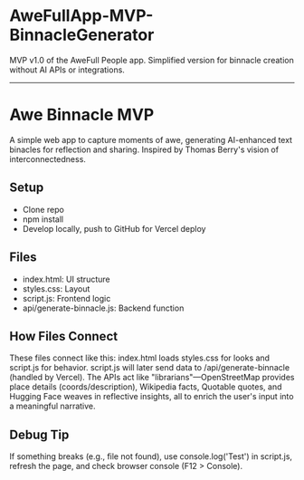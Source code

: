 # AweFullApp-MVP-BinnacleGenerator
MVP v1.0 of the AweFull People app. Simplified version for binnacle creation without AI APIs or integrations.

-------


# Awe Binnacle MVP

A simple web app to capture moments of awe, generating AI-enhanced text binacles for reflection and sharing. Inspired by Thomas Berry's vision of interconnectedness.

## Setup
- Clone repo
- npm install
- Develop locally, push to GitHub for Vercel deploy

## Files
- index.html: UI structure
- styles.css: Layout
- script.js: Frontend logic
- api/generate-binnacle.js: Backend function

## How Files Connect

These files connect like this: index.html loads styles.css for looks and script.js for behavior. script.js will later send data to /api/generate-binnacle (handled by Vercel). The APIs act like "librarians"—OpenStreetMap provides place details (coords/description), Wikipedia facts, Quotable quotes, and Hugging Face weaves in reflective insights, all to enrich the user's input into a meaningful narrative.


## Debug Tip

If something breaks (e.g., file not found), use console.log('Test') in script.js, refresh the page, and check browser console (F12 > Console).
